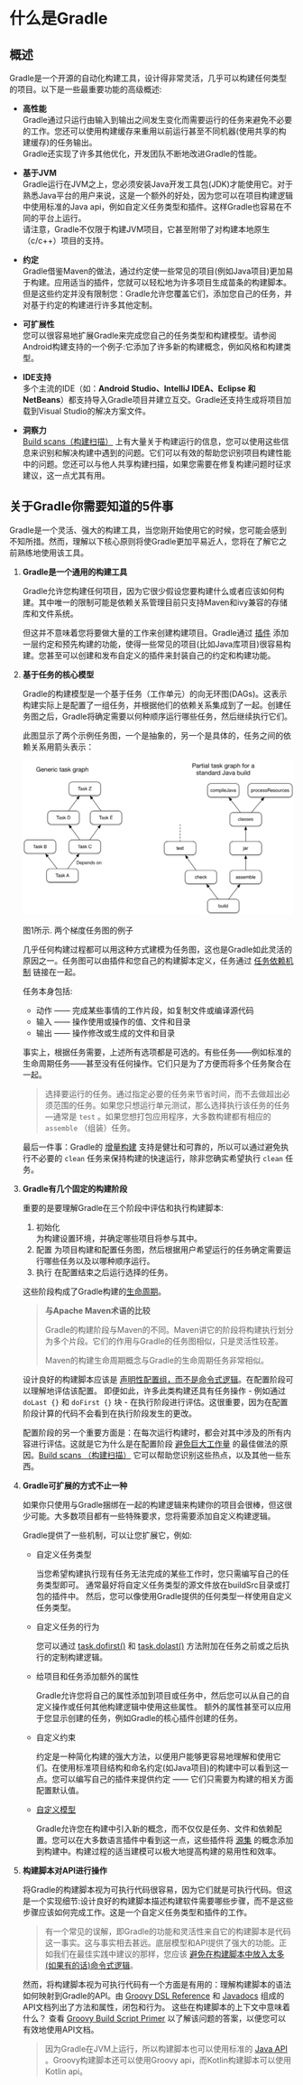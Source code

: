 # 什么是Gradle

## 概述
Gradle是一个开源的自动化构建工具，设计得非常灵活，几乎可以构建任何类型的项目。以下是一些最重要功能的高级概述:
 - **高性能**  
Gradle通过只运行由输入到输出之间发生变化而需要运行的任务来避免不必要的工作。您还可以使用构建缓存来重用以前运行甚至不同机器(使用共享的构建缓存)的任务输出。  
Gradle还实现了许多其他优化，开发团队不断地改进Gradle的性能。

 - **基于JVM**  
Gradle运行在JVM之上，您必须安装Java开发工具包(JDK)才能使用它。对于熟悉Java平台的用户来说，这是一个额外的好处，因为您可以在项目构建逻辑中使用标准的Java api，例如自定义任务类型和插件。这样Gradle也容易在不同的平台上运行。  
请注意，Gradle不仅限于构建JVM项目，它甚至附带了对构建本地原生（c/c++）项目的支持。  

 - **约定**  
Gradle借鉴Maven的做法，通过约定使一些常见的项目(例如Java项目)更加易于构建。应用适当的插件，您就可以轻松地为许多项目生成苗条的构建脚本。但是这些约定并没有限制您：Gradle允许您覆盖它们，添加您自己的任务，并对基于约定的构建进行许多其他定制。

 - **可扩展性**  
您可以很容易地扩展Gradle来完成您自己的任务类型和构建模型。请参阅Android构建支持的一个例子:它添加了许多新的构建概念，例如风格和构建类型。

 - **IDE支持**  
多个主流的IDE（如：**Android Studio、IntelliJ IDEA、Eclipse 和 NetBeans**）都支持导入Gradle项目并建立互交。Gradle还支持生成将项目加载到Visual Studio的解决方案文件。

 - **洞察力**  
[Build scans（构建扫描）](https://scans.gradle.com/) 上有大量关于构建运行的信息，您可以使用这些信息来识别和解决构建中遇到的问题。它们可以有效的帮助您识别项目构建性能中的问题。您还可以与他人共享构建扫描，如果您需要在修复构建问题时征求建议，这一点尤其有用。

## 关于Gradle你需要知道的5件事

Gradle是一个灵活、强大的构建工具，当您刚开始使用它的时候，您可能会感到不知所措。然而，理解以下核心原则将使Gradle更加平易近人，您将在了解它之前熟练地使用该工具。

1. **Gradle是一个通用的构建工具**  

   Gradle允许您构建任何项目，因为它很少假设您要构建什么或者应该如何构建。其中唯一的限制可能是依赖关系管理目前只支持Maven和ivy兼容的存储库和文件系统。  

   但这并不意味着您将要做大量的工作来创建构建项目。Gradle通过 [插件](https://docs.gradle.org/current/userguide/plugins.html#plugins) 添加一层约定和预先构建的功能，使得一些常见的项目(比如Java库项目)很容易构建。您甚至可以创建和发布自定义的插件来封装自己的约定和构建功能。

2. **基于任务的核心模型**  
   
   Gradle的构建模型是一个基于任务（工作单元）的向无环图(DAGs)。这表示构建实际上是配置了一组任务，并根据他们的依赖关系集成到了一起。创建任务图之后，Gradle将确定需要以何种顺序运行哪些任务，然后继续执行它们。 

   此图显示了两个示例任务图，一个是抽象的，另一个是具体的，任务之间的依赖关系用箭头表示：

   ![](./art/task-dag-examples.png)

   图1所示. 两个梯度任务图的例子

   几乎任何构建过程都可以用这种方式建模为任务图，这也是Gradle如此灵活的原因之一。任务图可以由插件和您自己的构建脚本定义，任务通过 [任务依赖机制](./tutorial-using-tasks.md#sec:task_dependencies) 链接在一起。

   任务本身包括:
   - 动作 —— 完成某些事情的工作片段，如复制文件或编译源代码
   - 输入 —— 操作使用或操作的值、文件和目录
   - 输出 —— 操作修改或生成的文件和目录

    事实上，根据任务需要，上述所有选项都是可选的。有些任务——例如标准的生命周期任务——甚至没有任何操作。它们只是为了方便而将多个任务聚合在一起。

   > 选择要运行的任务。通过指定必要的任务来节省时间，而不去做超出必须范围的任务。如果您只想运行单元测试，那么选择执行该任务的任务—通常是 `test` 。如果您想打包应用程序，大多数构建都有相应的 `assemble` （组装）任务。

   最后一件事：Gradle的 [增量构建](https://docs.gradle.org/current/userguide/more_about_tasks.html#sec:up_to_date_checks) 支持是健壮和可靠的，所以可以通过避免执行不必要的 `clean` 任务来保持构建的快速运行，除非您确实希望执行 `clean` 任务。

3. **Gradle有几个固定的构建阶段**  

   重要的是要理解Gradle在三个阶段中评估和执行构建脚本:  

   1. 初始化  
   为构建设置环境，并确定哪些项目将参与其中。
   2. 配置
   为项目构建和配置任务图，然后根据用户希望运行的任务确定需要运行哪些任务以及以哪种顺序运行。
   3. 执行
   在配置结束之后运行选择的任务。

   这些阶段构成了Gradle构建的[生命周期](https://docs.gradle.org/current/userguide/build_lifecycle.html#build_lifecycle)。
   
   >**与Apache Maven术语的比较** 
   >  
   >Gradle的构建阶段与Maven的不同。Maven讲它的阶段将构建执行划分为多个片段。它们的作用与Gradle的任务图相似，只是灵活性较差。   
   >
   >Maven的构建生命周期概念与Gradle的生命周期任务非常相似。

   设计良好的构建脚本应该是 [声明性配置组，而不是命令式逻辑](https://docs.gradle.org/current/userguide/authoring_maintainable_build_scripts.html#sec:avoid_imperative_logic_in_scripts)。在配置阶段可以理解地评估该配置。 即便如此，许多此类构建还具有任务操作 - 例如通过 `doLast {}` 和 `doFirst {}` 块 - 在执行阶段进行评估。这很重要，因为在配置阶段计算的代码不会看到在执行阶段发生的更改。

   配置阶段的另一个重要方面是：在每次运行构建时，都会对其中涉及的所有内容进行评估。这就是它为什么是在配置阶段 [避免巨大工作量](https://docs.gradle.org/current/userguide/authoring_maintainable_build_scripts.html#sec:minimize_logic_executed_configuration_phase) 的最佳做法的原因。[Build scans （构建扫描）](https://scans.gradle.com/) 它可以帮助您识别这些热点，以及其他一些东西。

4. **Gradle可扩展的方式不止一种**

   如果你只使用与Gradle捆绑在一起的构建逻辑来构建你的项目会很棒，但这很少可能。大多数项目都有一些特殊要求，您将需要添加自定义构建逻辑。

   Gradle提供了一些机制，可以让您扩展它，例如:

   - 自定义任务类型

      当您希望构建执行现有任务无法完成的某些工作时，您只需编写自己的任务类型即可。 通常最好将自定义任务类型的源文件放在buildSrc目录或打包的插件中。 然后，您可以像使用Gradle提供的任何类型一样使用自定义任务类型。

   - 自定义任务的行为
      
      您可以通过 [task.dofirst()](https://docs.gradle.org/current/dsl/org.gradle.api.Task.html#org.gradle.api.Task:doFirst(org.gradle.api.Action)) 和 [task.dolast()](https://docs.gradle.org/current/dsl/org.gradle.api.Task.html#org.gradle.api.Task:doLast(org.gradle.api.Action)) 方法附加在任务之前或之后执行的定制构建逻辑。

   - 给项目和任务添加额外的属性

      Gradle允许您将自己的属性添加到项目或任务中，然后您可以从自己的自定义操作或任何其他构建逻辑中使用这些属性。 额外的属性甚至可以应用于您显示创建的任务，例如Gradle的核心插件创建的任务。

   - 自定义约束
      
      约定是一种简化构建的强大方法，以便用户能够更容易地理解和使用它们。在使用标准项目结构和命名约定(如Java项目)的构建中可以看到这一点。您可以编写自己的插件来提供约定 —— 它们只需要为构建的相关方面配置默认值。
    
    - [自定义模型](https://guides.gradle.org/implementing-gradle-plugins/#modeling_dsl_like_apis)

      Gradle允许您在构建中引入新的概念，而不仅仅是任务、文件和依赖配置。您可以在大多数语言插件中看到这一点，这些插件将 [源集](https://docs.gradle.org/current/userguide/building_java_projects.html#sec:java_source_sets) 的概念添加到构建中。构建过程的适当建模可以极大地提高构建的易用性和效率。

5. **构建脚本对API进行操作**

   将Gradle的构建脚本视为可执行代码很容易，因为它们就是可执行代码。但这是一个实现细节:设计良好的构建脚本描述构建软件需要哪些步骤，而不是这些步骤应该如何完成工作。这是一个自定义任务类型和插件的工作。

   > 有一个常见的误解，即Gradle的功能和灵活性来自它的构建脚本是代码这一事实。这与事实相去甚远。底层模型和API提供了强大的功能。正如我们在最佳实践中建议的那样，您应该 [避免在构建脚本中放入太多(如果有的话)命令式逻辑](https://docs.gradle.org/current/userguide/authoring_maintainable_build_scripts.html#sec:avoid_imperative_logic_in_scripts)。

   然而，将构建脚本视为可执行代码有一个方面是有用的：理解构建脚本的语法如何映射到Gradle的API。由 [Groovy DSL Reference](https://docs.gradle.org/current/dsl/) 和 [Javadocs](https://docs.gradle.org/current/javadoc/) 组成的API文档列出了方法和属性，闭包和行为。 这些在构建脚本的上下文中意味着什么？ 查看 [Groovy Build Script Primer](https://docs.gradle.org/current/userguide/groovy_build_script_primer.html#groovy_build_script_primer) 以了解该问题的答案，以便您可以有效地使用API文档。

   > 因为Gradle在JVM上运行，所以构建脚本也可以使用标准的 [Java API](https://docs.oracle.com/javase/8/docs/api) 。Groovy构建脚本还可以使用Groovy api，而Kotlin构建脚本可以使用Kotlin api。



